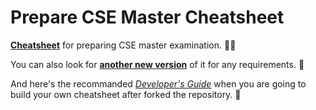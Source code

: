 # Prepare CSE Master Cheatsheet

**[Cheatsheet](https://saberliou.github.io/PrepareCSEMaster/ "Prepare CSE Master Cheatsheet")** for preparing CSE master examination. :book::calling: 

You can also look for **[another new version](https://saberliou.gitbook.io/preparecsemaster/ "Prepare CSE Master Cheatsheet")** of it for any requirements. :mag_right:

And here's the recommanded *[Developer's Guide](DEVELOPERS_GUIDE.md)* when you are going to build your own cheatsheet after forked the repository. :wrench: